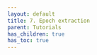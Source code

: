 ```yaml
---
layout: default
title: 7. Epoch extraction
parent: Tutorials
has_children: true
has_toc: true
---
```

